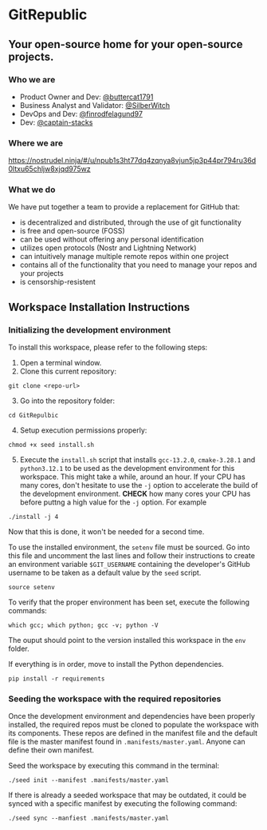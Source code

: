 # GitRepublic
## Your open-source home for your open-source projects.

### Who we are
- Product Owner and Dev: [@buttercat1791](https://github.com/buttercat1791)
- Business Analyst and Validator: [@SilberWitch](https://github.com/silberwitch)
- DevOps and Dev: [@finrodfelagund97](https://github.com/finrodfelagund97)
- Dev: [@captain-stacks](https://github.com/captain-stacks)

### Where we are
https://nostrudel.ninja/#/u/npub1s3ht77dq4zqnya8vjun5jp3p44pr794ru36d0ltxu65chljw8xjqd975wz

### What we do
We have put together a team to provide a replacement for GitHub that:
- is decentralized and distributed, through the use of git functionality
- is free and open-source (FOSS)
- can be used without offering any personal identification
- utilizes open protocols (Nostr and Lightning Network)
- can intuitively manage multiple remote repos within one project
- contains all of the functionality that you need to manage your repos and your projects
- is censorship-resistent

## Workspace Installation Instructions
### Initializing the development environment
To install this workspace, please refer to the following steps:

1. Open a terminal window.
2. Clone this current repository:
```
git clone <repo-url>
```

3. Go into the repository folder:
```
cd GitRepulbic
```

4. Setup execution permissions properly:
```
chmod +x seed install.sh
```

5. Execute the `install.sh` script that installs `gcc-13.2.0`, `cmake-3.28.1` and `python3.12.1`
to be used as the development environment for this workspace. This might take a while, around an hour. If your CPU has many cores, don't hesitate to use the `-j` option to accelerate the build of the development environment. **CHECK** how many cores your CPU has before puttng a high value for the `-j` option. For example
```
./install -j 4
```

Now that this is done, it won't be needed for a second time.

To use the installed environment, the `setenv` file must be sourced. Go into this file and uncomment the last lines and follow their instructions to create an environment variable `$GIT_USERNAME` containing the developer's GitHub username to be taken as a default value by the `seed` script.
```
source setenv
```

To verify that the proper environment has been set, execute the following commands:
```
which gcc; which python; gcc -v; python -V
```
The ouput should point to the version installed this workspace in the `env` folder.

If everything is in order, move to install the Python dependencies.
```
pip install -r requirements
```

### Seeding the workspace with the required repositories

Once the development environment and dependencies have been properly installed, the required repos must be cloned to populate the workspace with its components. These repos are defined in the manifest file and the default file is the master manifest found in `.manifests/master.yaml`. Anyone can define their own manifest.

Seed the workspace by executing this command in the terminal:

```
./seed init --manifest .manifests/master.yaml
```

If there is already a seeded workspace that may be outdated, it could be synced  with a specific manifest by executing the following command:

```
./seed sync --manfiest .manifests/master.yaml
```